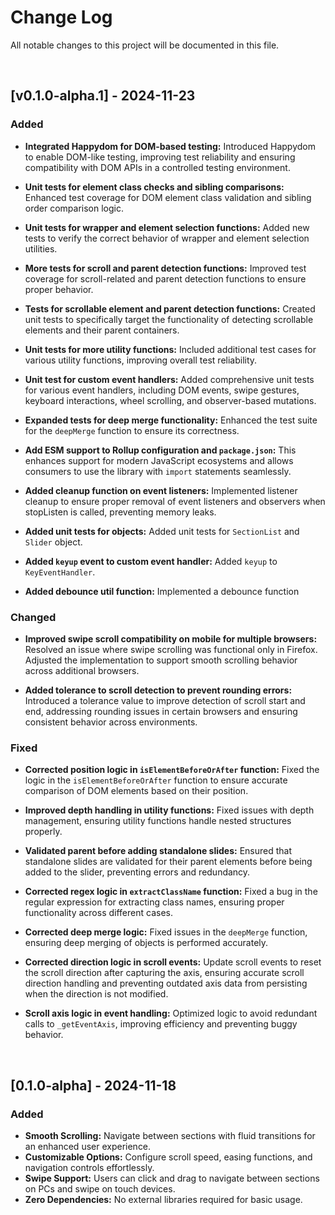 # Change Log
All notable changes to this project will be documented in this file.

<br>

## [v0.1.0-alpha.1] - 2024-11-23

### Added
- **Integrated Happydom for DOM-based testing:** Introduced Happydom
to enable DOM-like testing, improving test reliability and ensuring
compatibility with DOM APIs in a controlled testing environment.

- **Unit tests for element class checks and sibling comparisons:**
Enhanced test coverage for DOM element class validation and sibling
order comparison logic.

- **Unit tests for wrapper and element selection functions:** Added new
tests to verify the correct behavior of wrapper and element selection
utilities.

- **More tests for scroll and parent detection functions:** Improved
test coverage for scroll-related and parent detection functions to ensure
proper behavior.

- **Tests for scrollable element and parent detection functions:**
Created unit tests to specifically target the functionality of detecting
scrollable elements and their parent containers.

- **Unit tests for more utility functions:** Included additional test
cases for various utility functions, improving overall test reliability.

- **Unit test for custom event handlers:** Added comprehensive unit
tests for various event handlers, including DOM events, swipe gestures,
keyboard interactions, wheel scrolling, and observer-based mutations.

- **Expanded tests for deep merge functionality:** Enhanced the test
suite for the `deepMerge` function to ensure its correctness.

- **Add ESM support to Rollup configuration and `package.json`:** This
enhances support for modern JavaScript ecosystems and allows consumers
to use the library with `import` statements seamlessly.

- **Added cleanup function on event listeners:** Implemented listener
cleanup to ensure proper removal of event listeners and observers when
stopListen is called, preventing memory leaks.

- **Added unit tests for objects:** Added unit tests for `SectionList`
and `Slider` object.

- **Added `keyup` event to custom event handler:** Added `keyup` to
`KeyEventHandler`.

- **Added debounce util function:** Implemented a debounce function

### Changed
- **Improved swipe scroll compatibility on mobile for multiple
browsers:** Resolved an issue where swipe scrolling was functional only
in Firefox. Adjusted the implementation to support smooth scrolling
behavior across additional browsers.

- **Added tolerance to scroll detection to prevent rounding errors:**
Introduced a tolerance value to improve detection of scroll start and end,
addressing rounding issues in certain browsers and ensuring consistent
behavior across environments.

### Fixed
- **Corrected position logic in `isElementBeforeOrAfter` function:**
Fixed the logic in the `isElementBeforeOrAfter` function to ensure
accurate comparison of DOM elements based on their position.

- **Improved depth handling in utility functions:** Fixed issues with
depth management, ensuring utility functions handle nested structures
properly.

- **Validated parent before adding standalone slides:** Ensured that
standalone slides are validated for their parent elements before being
added to the slider, preventing errors and redundancy.

- **Corrected regex logic in `extractClassName` function:** Fixed a bug
in the regular expression for extracting class names, ensuring proper
functionality across different cases.

- **Corrected deep merge logic:** Fixed issues in the `deepMerge`
function, ensuring deep merging of objects is performed accurately.

- **Corrected direction logic in scroll events:** Update scroll events to
reset the scroll direction after capturing the axis, ensuring accurate
scroll direction handling and preventing outdated axis data from
persisting when the direction is not modified.

- **Scroll axis logic in event handling:** Optimized logic to avoid
redundant calls to `_getEventAxis`, improving efficiency and preventing
buggy behavior.

<br>

## [0.1.0-alpha] - 2024-11-18

### Added
- **Smooth Scrolling:** Navigate between sections with fluid transitions for an enhanced user experience.
- **Customizable Options:** Configure scroll speed, easing functions, and navigation controls effortlessly.
- **Swipe Support:** Users can click and drag to navigate between sections on PCs and swipe on touch devices.
- **Zero Dependencies:** No external libraries required for basic usage.

